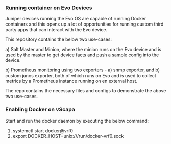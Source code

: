 ### Running container on Evo Devices
Juniper devices running the Evo OS are capable of running Docker containers and
 this opens up a lot of opportunities for running custom third party apps that can
  interact with the Evo device.

  This repository contains the below two use-cases:

 a) Salt Master and Minion, where the minion runs on the Evo device and is used by
  the master to get device facts and push a sample config into the device.

 b) Prometheus monitoring using two exporters - a) snmp exporter,
  and b) custom junos exporter, both of which runs on Evo and is used to collect
   metrics by a Prometheus instance running on en external host.

 The repo contains the necessary files and configs to demonstrate the above two
  use-cases.

### Enabling Docker on vScapa
Start and run the docker daemon by executing the below command:
1. systemctl start docker@vrf0
2. export DOCKER_HOST=unix:///run/docker-vrf0.sock
